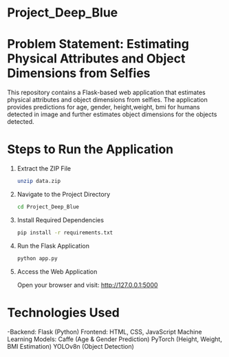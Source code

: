 # Project_Deep_Blue
# Problem Statement: Estimating Physical Attributes and Object Dimensions from Selfies
This repository contains a Flask-based web application that estimates physical attributes and object dimensions from selfies. The application provides predictions for age, gender, height,weight, bmi for humans detected in image and further estimates object dimensions for the objects detected.
# Steps to Run the Application

1. Extract the ZIP File
   ```bash
   unzip data.zip
   ```
2. Navigate to the Project Directory
   ```bash 
   cd Project_Deep_Blue
   ```
3. Install Required Dependencies
   ```bash
   pip install -r requirements.txt
   ```
4. Run the Flask Application
   ```bash
   python app.py
   ```
5. Access the Web Application

   Open your browser and visit:
http://127.0.0.1:5000

# Technologies Used
-Backend: Flask (Python)
Frontend: HTML, CSS, JavaScript
Machine Learning Models:
Caffe (Age & Gender Prediction)
PyTorch (Height, Weight, BMI Estimation)
YOLOv8n (Object Detection)
